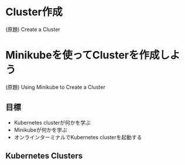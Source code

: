 Cluster作成
===========

(原題) Create a Cluster

# Minikubeを使ってClusterを作成しよう
(原題) Using Minikube to Create a Cluster

## 目標
* Kubernetes clusterが何かを学ぶ
* Minikubeが何かを学ぶ
* オンラインターミナルでKubernetes clusterを起動する

## Kubernetes Clusters


